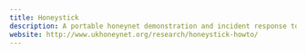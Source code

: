 ```yaml
---
title: Honeystick
description: A portable honeynet demonstration and incident response tool
website: http://www.ukhoneynet.org/research/honeystick-howto/
---
```

